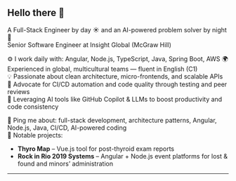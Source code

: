 ## Hello there 👋  
A Full-Stack Engineer by day ☀ and an AI-powered problem solver by night 🌙  
Senior Software Engineer at Insight Global (McGraw Hill)

⚙️ I work daily with: Angular, Node.js, TypeScript, Java, Spring Boot, AWS
🌍 Experienced in global, multicultural teams — fluent in English (C1)  
💡 Passionate about clean architecture, micro-frontends, and scalable APIs  
🚀 Advocate for CI/CD automation and code quality through testing and peer reviews  
🤖 Leveraging AI tools like GitHub Copilot & LLMs to boost productivity and code consistency  

💬 Ping me about: full-stack development, architecture patterns, Angular, Node.js, Java, CI/CD, AI-powered coding  
📌 Notable projects:  
- **Thyro Map** – Vue.js tool for post-thyroid exam reports
- **Rock in Rio 2019 Systems** – Angular + Node.js event platforms for lost & found and minors’ administration  

---
